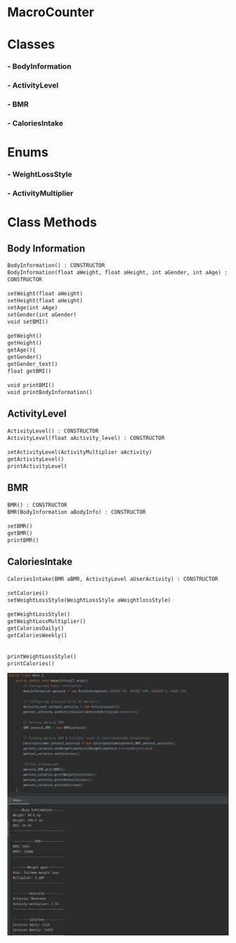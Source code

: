 # MacroCounter


# Classes
### - BodyInformation
### - ActivityLevel
### - BMR
### - CaloriesIntake

# Enums 
### - WeightLossStyle
### - ActivityMultiplier

# **Class Methods**
## **Body Information**
``` 
BodyInformation() : CONSTRUCTOR
BodyInformation(float aWeight, float aHeight, int aGender, int aAge) : CONSTRUCTOR

setWeight(float aWeight)
setHeight(float aHeight)
setAge(int aAge)
setGender(int aGender)
void setBMI()

getWeight()
getHeight()
getAge(){
getGender()
getGender_text()
float getBMI()

void printBMI()
void printBodyInformation()

```


## **ActivityLevel**
``` 
ActivityLevel() : CONSTRUCTOR
ActivityLevel(float aActivity_level) : CONSTRUCTOR

setActivityLevel(ActivityMultiplier aActivity)
getActivityLevel()
printActivityLevel(
```
## **BMR**
```
BMR() : CONSTRUCTOR
BMR(BodyInformation aBodyInfo) : CONSTRUCTOR

setBMR()
getBMR()
printBMR()
```
## **CaloriesIntake**
```
CaloriesIntake(BMR aBMR, ActivityLevel aUserActivity) : CONSTRUCTOR

setCalories()
setWeightLossStyle(WeightLossStyle aWeightlossStyle)

getWeightLossStyle()
getWeightLossMultiplier()
getCaloriesDaily()
getCaloriesWeekly()


printWeightLossStyle()
printCalories()
```

![Main Print](/images/screenshot.png)